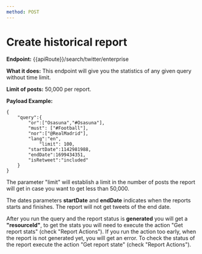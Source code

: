 ```yaml
---
method: POST
---
```


# Create historical report

**Endpoint:** {{apiRoute}}/search/twitter/enterprise

**What it does:** This endpoint will give you the statistics of any given query without time limit.

**Limit of posts:** 50,000 per report.

**Payload Example:** 

```
{
	"query":{
        "or":["Osasuna","#Osasuna"],
    	"must": ["#Football"],
        "nor":["@RealMadrid"],
        "lang":"en",
	    	"limit": 100,
        "startDate":1142981988,
        "endDate":1699434351,
        "isRetweet":"included"
	}
}
```

The parameter "limit" will establish a limit in the number of posts the report will get in case you want to get less than 50,000. 

The dates parameters **startDate** and **endDate** indicates when the reports starts and finishes. The report will not get tweets of the end date.

After you run the query and the report status is **generated** you will get a **"resourceId"**, to get the stats you will need to execute the action "Get report stats" (check "Report Actions"). If you run the action too early, when the report is not generated yet, you will get an error. To check the status of the report execute the action "Get report state" (check "Report Actions").
